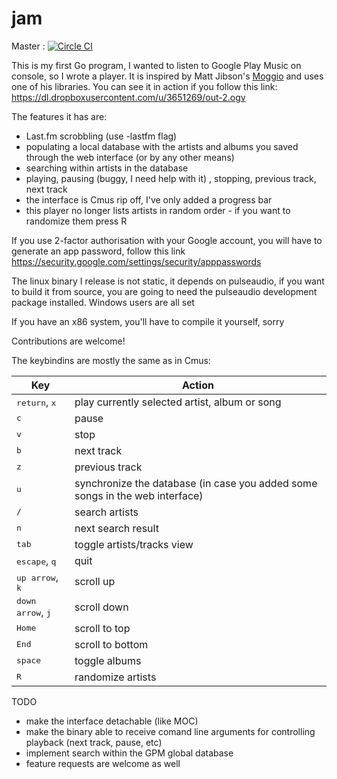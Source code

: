 # jam

Master : [![Circle CI](https://circleci.com/gh/nlamirault/jam/tree/ci.svg?style=svg)](https://circleci.com/gh/nlamirault/jam/tree/ci)

This is my first Go program, I wanted to listen to Google Play Music on console,
so I wrote a player. It is inspired by Matt Jibson's [Moggio](https://github.com/mjibson/moggio/) and uses one of
his libraries. You can see it in action if you follow this link:
https://dl.dropboxusercontent.com/u/3651269/out-2.ogv

The features it has are:

- Last.fm scrobbling (use -lastfm flag)
- populating a local database with the artists and albums you saved through the
  web interface (or by any other means)
- searching within artists in the database
- playing, pausing (buggy, I need help with it) , stopping, previous track, next
  track
- the interface is Cmus rip off, I've only added a progress bar
- this player no longer lists artists in random order - if you want to randomize
  them press R


If you use 2-factor authorisation with your Google account, you will have to
generate an app password, follow this link
https://security.google.com/settings/security/apppasswords

The linux binary I release is not static, it depends on pulseaudio, if you want
to build it from source, you are going to need the pulseaudio development package
installed.
Windows users are all set



If you have an x86 system, you'll have to compile it yourself, sorry

Contributions are welcome!

The keybindins are mostly the same as in Cmus:

| Key                                 | Action                                                                       |
|-------------------------------------|------------------------------------------------------------------------------|
| <kbd>return</kbd>, <kbd>x</kbd>     | play currently selected artist, album or song                                |
| <kbd>c</kbd>                        | pause                                                                        |
| <kbd>v</kbd>                        | stop                                                                         |
| <kbd>b</kbd>                        | next track                                                                   |
| <kbd>z</kbd>                        | previous track                                                               |
| <kbd>u</kbd>                        | synchronize the database (in case you added some songs in the web interface) |
| <kbd>/</kbd>                        | search artists                                                               |
| <kbd>n</kbd>                        | next search result                                                           |
| <kbd>tab</kbd>                      | toggle artists/tracks view                                                   |
| <kbd>escape</kbd>, <kbd>q</kbd>     | quit                                                                         |
| <kbd>up arrow</kbd>, <kbd>k</kbd>   | scroll up                                                                    |
| <kbd>down arrow</kbd>, <kbd>j</kbd> | scroll down                                                                  |
| <kbd>Home</kbd>                     | scroll to top                                                                |
| <kbd>End</kbd>                      | scroll to bottom                                                             |
| <kbd>space</kbd>                    | toggle albums                                                                |
| <kbd>R</kbd>                        | randomize artists                                                            |



[1]: https://github.com/mjibson/moggio


TODO
- make the interface detachable (like MOC)
- make the binary able to receive comand line arguments for controlling playback
  (next track, pause, etc)
- implement search within the GPM global database
- feature requests are welcome as well
